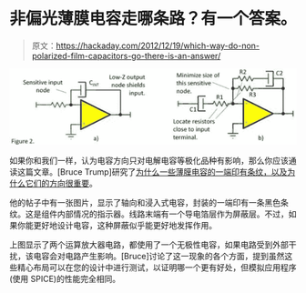 # 非偏光薄膜电容走哪条路？有一个答案。

> 原文：<https://hackaday.com/2012/12/19/which-way-do-non-polarized-film-capacitors-go-there-is-an-answer/>

![orienting-non-polarized-film-caps](img/7b0ad652e939f45f6bea08e2c6f98190.png)

如果你和我们一样，认为电容方向只对电解电容等极化品种有影响，那么你应该通读这篇文章。[Bruce Trump]研究了[为什么一些薄膜电容的一端印有条纹，以及为什么它们的方向很重要](http://e2e.ti.com/blogs_/b/thesignal/archive/2012/12/10/pcb-layout-tricks-striped-capacitors-and-more.aspx)。

他的帖子中有一张图片，显示了轴向和浸入式电容，封装的一端印有一条黑色条纹。这是组件内部情况的指示器。线路末端有一个导电箔层作为屏蔽层。不过，如果你能更好地设计电容，这种屏蔽似乎能更好地发挥作用。

上图显示了两个运算放大器电路，都使用了一个无极性电容，如果电路受到外部干扰，该电容会对电路产生影响。[Bruce]讨论了这一现象的各个方面，提到虽然这些精心布局可以在您的设计中进行测试，以证明哪一个更有好处，但模拟应用程序(使用 SPICE)的性能完全相同。